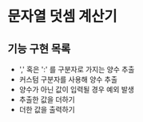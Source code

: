 # 문자열 덧셈 계산기

## 기능 구현 목록

- ',' 혹은 ':' 를 구분자로 가지는 양수 추출
- 커스텀 구분자를 사용해 양수 추출
- 양수가 아닌 값이 입력될 경우 예외 발생
- 추출한 값을 더하기
- 더한 값을 출력하기
